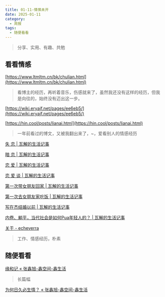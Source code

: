 ```yaml
---
title: 01-11-情愫未开
date: 2025-01-11
category:
  - 周报
tags:
  - 随便看看
---
```



> 分享、实用、有趣、共勉



## 看看情感


[https://www.ltmltm.cn/bk/chulian.html](https://www.ltmltm.cn/bk/chulian.html)
>看博主的经历，再听着音乐，伤感就来了，虽然我还没有这样的经历，但我是向往的，始终没有迈出这一步。

[https://wiki.eryajf.net/pages/ee6eb5/](https://wiki.eryajf.net/pages/ee6eb5/)

[https://hin.cool/posts/lianai.html](https://hin.cool/posts/lianai.html)
>一年前看过的博文，又被我翻出来了，~，爱看别人的情感经历

[失 恋 | 瓦解的生活记事](https://hin.cool/posts/shilian.html)

[暗 恋 | 瓦解的生活记事](https://hin.cool/posts/anlian.html)

[恋 爱 | 瓦解的生活记事](https://hin.cool/posts/lianai.html)

[恋 爱 谈 | 瓦解的生活记事](https://hin.cool/posts/lianaitan.html)

[第一次带女朋友回家 | 瓦解的生活记事](https://hin.cool/posts/bbgohome.html)

[第一次去女朋友家吃饭 | 瓦解的生活记事](https://hin.cool/posts/theday.html)

[写在杰结婚以前 | 瓦解的生活记事](https://hin.cool/posts/bohetang.html)

[内卷、躺平，当代社会是如何Pua年轻人的？ | 瓦解的生活记事](https://hin.cool/posts/neijuan.html)


[关于 - echeverra](https://echeverra.cn/about)
>工作、情感经历，朴素




## 随便看看

[缘和记 « 张鑫旭-鑫空间-鑫生活](https://www.zhangxinxu.com/life/2023/08/story-star-engineer/)
>长篇幅


[为何日久必生情？ « 张鑫旭-鑫空间-鑫生活](https://www.zhangxinxu.com/life/2018/08/quick-slow-2/)




